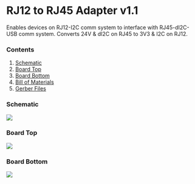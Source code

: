 # RJ12 to RJ45 Adapter v1.1
Enables devices on RJ12-I2C comm
system to interface with RJ45-dI2C-USB
comm system. Converts 24V & dI2C on 
RJ45 to 3V3 & I2C on RJ12.

### Contents
1. [Schematic](#schematic)
2. [Board Top](#board-top)
3. [Board Bottom](#board-bottom)
4. [Bill of Materials](rj12_adapter.csv)
5. [Gerber Files](rj12_adapter_v_1_1.zip)

### Schematic
![](rj12_adapter_schematic.png)

### Board Top
![](rj12_adapter_board_top.png)

### Board Bottom
![](rj12_adapter_board_bottom.png)